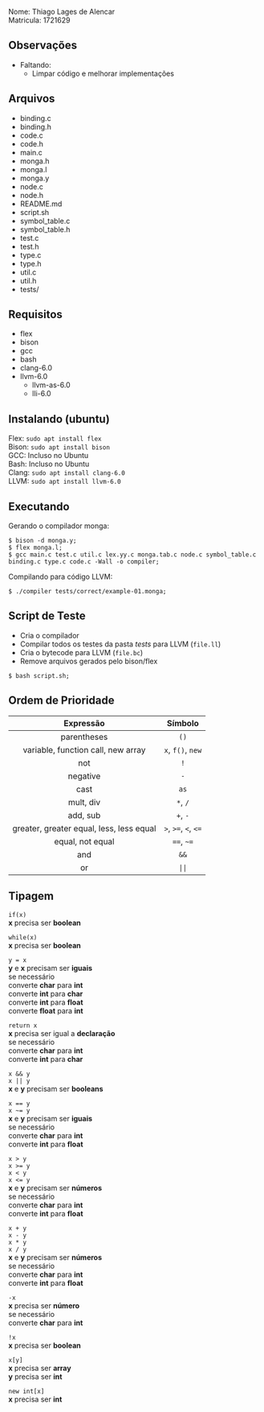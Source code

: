 Nome: Thiago Lages de Alencar  
Matricula: 1721629  

## Observações

* Faltando:
  * Limpar código e melhorar implementações

## Arquivos

* binding.c
* binding.h
* code.c
* code.h
* main.c
* monga.h
* monga.l
* monga.y
* node.c
* node.h
* README.md
* script.sh
* symbol_table.c
* symbol_table.h
* test.c
* test.h
* type.c
* type.h
* util.c
* util.h
* tests/

## Requisitos

* flex
* bison
* gcc
* bash
* clang-6.0
* llvm-6.0
  * llvm-as-6.0
  * lli-6.0

## Instalando (ubuntu)

Flex: `sudo apt install flex`  
Bison: `sudo apt install bison`  
GCC: Incluso no Ubuntu  
Bash: Incluso no Ubuntu  
Clang: `sudo apt install clang-6.0`  
LLVM: `sudo apt install llvm-6.0`  

## Executando

Gerando o compilador monga:
```
$ bison -d monga.y;
$ flex monga.l;
$ gcc main.c test.c util.c lex.yy.c monga.tab.c node.c symbol_table.c binding.c type.c code.c -Wall -o compiler;
```

Compilando para código LLVM:  
```
$ ./compiler tests/correct/example-01.monga;
```

## Script de Teste
* Cria o compilador  
* Compilar todos os testes da pasta *tests* para LLVM (`file.ll`)  
* Cria o bytecode para LLVM (`file.bc`)  
* Remove arquivos gerados pelo bison/flex  

```
$ bash script.sh;
```

## Ordem de Prioridade

| Expressão                                 | Símbolo |
| :---:                                     | :---: |
| parentheses                               | `()` |
| variable, function call, new array        | `x`, `f()`, `new` |
| not                                       | `!` |
| negative                                  | `-` |
| cast                                      | `as` |
| mult, div                                 | `*`, `/`|
| add, sub                                  | `+`, `-` |
| greater, greater equal, less, less equal  | `>`, `>=`, `<`, `<=` |
| equal, not equal                          | `==`, `~=` |
| and                                       | `&&` |
| or                                        | <code>&#124;&#124;</code> |

## Tipagem

`if(x)`  
**x** precisa ser **boolean**  

`while(x)`  
**x** precisa ser **boolean**  

`y = x`  
**y** e **x** precisam ser **iguais**  
se necessário  
converte **char** para **int**  
converte **int** para **char**  
converte **int** para **float**  
converte **float** para **int**  

`return x`  
**x** precisa ser igual a **declaração**  
se necessário  
converte **char** para **int**  
converte **int** para **char**  

`x && y`  
`x || y`  
**x** e **y** precisam ser **booleans**  

`x == y`  
`x ~= y`  
**x** e **y** precisam ser **iguais**  
se necessário  
converte **char** para **int**  
converte **int** para **float**  

`x > y`  
`x >= y`  
`x < y`  
`x <= y`  
**x** e **y** precisam ser **números**  
se necessário  
converte **char** para **int**  
converte **int** para **float**  

`x + y`  
`x - y`  
`x * y`  
`x / y`  
**x** e **y** precisam ser **números**  
se necessário  
converte **char** para **int**  
converte **int** para **float**  

`-x`  
**x** precisa ser **número**  
se necessário  
converte **char** para **int**  

`!x`  
**x** precisa ser **boolean**  

`x[y]`  
**x** precisa ser **array**  
**y** precisa ser **int**  

`new int[x]`  
**x** precisa ser **int**  

